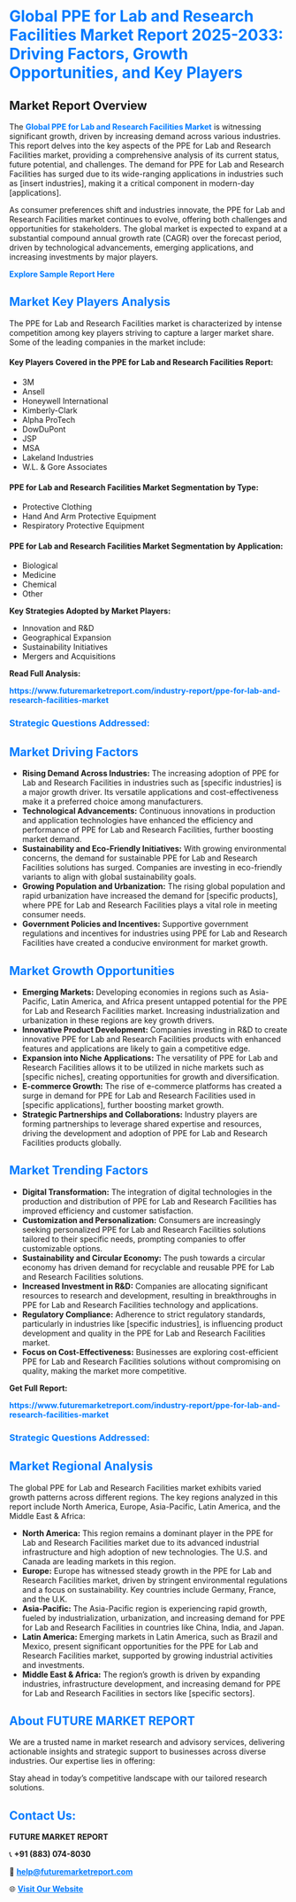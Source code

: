 <h1 style="color: #007BFF;">Global PPE for Lab and Research Facilities Market Report 2025-2033: Driving Factors, Growth Opportunities, and Key Players</h1>

<section id="overview">
<h2>Market Report Overview</h2>
<p>The <a href="https://www.futuremarketreport.com/industry-report/ppe-for-lab-and-research-facilities-market" style="color: #007BFF; text-decoration: none;"><strong>Global PPE for Lab and Research Facilities Market</strong></a> is witnessing significant growth, driven by increasing demand across various industries. This report delves into the key aspects of the PPE for Lab and Research Facilities market, providing a comprehensive analysis of its current status, future potential, and challenges. The demand for PPE for Lab and Research Facilities has surged due to its wide-ranging applications in industries such as [insert industries], making it a critical component in modern-day [applications].</p>
<p>As consumer preferences shift and industries innovate, the PPE for Lab and Research Facilities market continues to evolve, offering both challenges and opportunities for stakeholders. The global market is expected to expand at a substantial compound annual growth rate (CAGR) over the forecast period, driven by technological advancements, emerging applications, and increasing investments by major players.</p>
</section>

<section id="overview">
<p><a href="https://www.futuremarketreport.com/request-sample/reportId=51099" style="color: #007BFF; text-decoration: none;"><strong>Explore Sample Report Here</strong></a></p>
</section>

<section id="key-players">
<h2 style="color: #007BFF;">Market Key Players Analysis</h2>
<p>The PPE for Lab and Research Facilities market is characterized by intense competition among key players striving to capture a larger market share. Some of the leading companies in the market include:</p>
<h4>Key Players Covered in the PPE for Lab and Research Facilities Report:</h4>
<ul><li>3M</li><li>Ansell</li><li>Honeywell International</li><li>Kimberly-Clark</li><li>Alpha ProTech</li><li>DowDuPont</li><li>JSP</li><li>MSA</li><li>Lakeland Industries</li><li>W.L. &amp; Gore Associates</li></ul>
<h4>PPE for Lab and Research Facilities Market Segmentation by Type:</h4>
<ul><li>Protective Clothing</li><li>Hand And Arm Protective Equipment</li><li>Respiratory Protective Equipment</li></ul>

<h4>PPE for Lab and Research Facilities Market Segmentation by Application:</h4>
<ul><li>Biological</li><li>Medicine</li><li>Chemical</li><li>Other</li></ul>
<p><strong>Key Strategies Adopted by Market Players:</strong></p>
<ul>
<li>Innovation and R&D</li>
<li>Geographical Expansion</li>
<li>Sustainability Initiatives</li>
<li>Mergers and Acquisitions</li>
</ul>
</section>

<section>
<p><strong>Read Full Analysis: </strong></p><a href="https://www.futuremarketreport.com/industry-report/ppe-for-lab-and-research-facilities-market" style="color: #007BFF; text-decoration: none;"><strong>https://www.futuremarketreport.com/industry-report/ppe-for-lab-and-research-facilities-market</strong></a>
<h3 style="color: #007BFF;">Strategic Questions Addressed:</h3>
</section>

<section id="driving-factors">
<h2 style="color: #007BFF;">Market Driving Factors</h2>
<ul>
<li><strong>Rising Demand Across Industries:</strong> The increasing adoption of PPE for Lab and Research Facilities in industries such as [specific industries] is a major growth driver. Its versatile applications and cost-effectiveness make it a preferred choice among manufacturers.</li>
<li><strong>Technological Advancements:</strong> Continuous innovations in production and application technologies have enhanced the efficiency and performance of PPE for Lab and Research Facilities, further boosting market demand.</li>
<li><strong>Sustainability and Eco-Friendly Initiatives:</strong> With growing environmental concerns, the demand for sustainable PPE for Lab and Research Facilities solutions has surged. Companies are investing in eco-friendly variants to align with global sustainability goals.</li>
<li><strong>Growing Population and Urbanization:</strong> The rising global population and rapid urbanization have increased the demand for [specific products], where PPE for Lab and Research Facilities plays a vital role in meeting consumer needs.</li>
<li><strong>Government Policies and Incentives:</strong> Supportive government regulations and incentives for industries using PPE for Lab and Research Facilities have created a conducive environment for market growth.</li>
</ul>
</section>

<section id="growth-opportunities">
<h2 style="color: #007BFF;">Market Growth Opportunities</h2>
<ul>
<li><strong>Emerging Markets:</strong> Developing economies in regions such as Asia-Pacific, Latin America, and Africa present untapped potential for the PPE for Lab and Research Facilities market. Increasing industrialization and urbanization in these regions are key growth drivers.</li>
<li><strong>Innovative Product Development:</strong> Companies investing in R&D to create innovative PPE for Lab and Research Facilities products with enhanced features and applications are likely to gain a competitive edge.</li>
<li><strong>Expansion into Niche Applications:</strong> The versatility of PPE for Lab and Research Facilities allows it to be utilized in niche markets such as [specific niches], creating opportunities for growth and diversification.</li>
<li><strong>E-commerce Growth:</strong> The rise of e-commerce platforms has created a surge in demand for PPE for Lab and Research Facilities used in [specific applications], further boosting market growth.</li>
<li><strong>Strategic Partnerships and Collaborations:</strong> Industry players are forming partnerships to leverage shared expertise and resources, driving the development and adoption of PPE for Lab and Research Facilities products globally.</li>
</ul>
</section>

<section id="trending-factors">
<h2 style="color: #007BFF;">Market Trending Factors</h2>
<ul>
<li><strong>Digital Transformation:</strong> The integration of digital technologies in the production and distribution of PPE for Lab and Research Facilities has improved efficiency and customer satisfaction.</li>
<li><strong>Customization and Personalization:</strong> Consumers are increasingly seeking personalized PPE for Lab and Research Facilities solutions tailored to their specific needs, prompting companies to offer customizable options.</li>
<li><strong>Sustainability and Circular Economy:</strong> The push towards a circular economy has driven demand for recyclable and reusable PPE for Lab and Research Facilities solutions.</li>
<li><strong>Increased Investment in R&D:</strong> Companies are allocating significant resources to research and development, resulting in breakthroughs in PPE for Lab and Research Facilities technology and applications.</li>
<li><strong>Regulatory Compliance:</strong> Adherence to strict regulatory standards, particularly in industries like [specific industries], is influencing product development and quality in the PPE for Lab and Research Facilities market.</li>
<li><strong>Focus on Cost-Effectiveness:</strong> Businesses are exploring cost-efficient PPE for Lab and Research Facilities solutions without compromising on quality, making the market more competitive.</li>
</ul>
</section>

<section>
<p><strong>Get Full Report: </strong></p><a href="https://www.futuremarketreport.com/industry-report/ppe-for-lab-and-research-facilities-market" style="color: #007BFF; text-decoration: none;"><strong>https://www.futuremarketreport.com/industry-report/ppe-for-lab-and-research-facilities-market</strong></a>
<h3 style="color: #007BFF;">Strategic Questions Addressed:</h3>
</section>


<section id="regional-analysis">
<h2 style="color: #007BFF;">Market Regional Analysis</h2>
<p>The global PPE for Lab and Research Facilities market exhibits varied growth patterns across different regions. The key regions analyzed in this report include North America, Europe, Asia-Pacific, Latin America, and the Middle East & Africa:</p>
<ul>
<li><strong>North America:</strong> This region remains a dominant player in the PPE for Lab and Research Facilities market due to its advanced industrial infrastructure and high adoption of new technologies. The U.S. and Canada are leading markets in this region.</li>
<li><strong>Europe:</strong> Europe has witnessed steady growth in the PPE for Lab and Research Facilities market, driven by stringent environmental regulations and a focus on sustainability. Key countries include Germany, France, and the U.K.</li>
<li><strong>Asia-Pacific:</strong> The Asia-Pacific region is experiencing rapid growth, fueled by industrialization, urbanization, and increasing demand for PPE for Lab and Research Facilities in countries like China, India, and Japan.</li>
<li><strong>Latin America:</strong> Emerging markets in Latin America, such as Brazil and Mexico, present significant opportunities for the PPE for Lab and Research Facilities market, supported by growing industrial activities and investments.</li>
<li><strong>Middle East & Africa:</strong> The region’s growth is driven by expanding industries, infrastructure development, and increasing demand for PPE for Lab and Research Facilities in sectors like [specific sectors].</li>
</ul>
</section>

<footer>
<h2 style="color: #007BFF;">About FUTURE MARKET REPORT</h2>
<p>We are a trusted name in market research and advisory services, delivering actionable insights and strategic support to businesses across diverse industries. Our expertise lies in offering:</p>

<p>Stay ahead in today’s competitive landscape with our tailored research solutions.</p>

<h2 style="color: #007BFF;">Contact Us:</h2>
<p><strong>FUTURE MARKET REPORT</strong></p>
<p>📞 <strong>+91 (883) 074-8030</strong></p>
<p>📧 <strong><a href="mailto:help@futuremarketreport.com" style="color: #007BFF;">help@futuremarketreport.com</a></strong></p>
<p>🌐 <strong><a href="https://www.futuremarketreport.com/" style="color: #007BFF;">Visit Our Website</a></strong></p>
</footer>